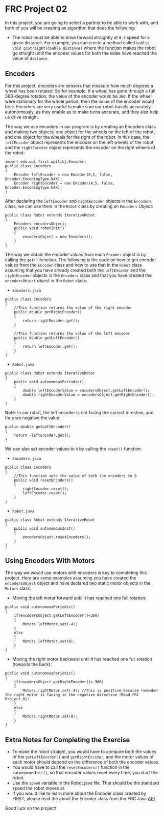 # FRC Project 02 #
In this project, you are going to select a partner to be able to work with, and both of you will be creating an algorithm that does the following:
* The robot must be able to drive forward straightly at ```0.3``` speed for a given distance. For example, you can create a method called ```public void goStraight(double distance)``` where the function makes the robot go straight until the encoder values for both the sides have reached the value of ```distance```.

## Encoders ##
For this project, encoders are sensors that measure how much degrees a wheel has been rotated. So for example, if a wheel has gone through a full 360-degree rotation, the value of the encoder would be ```360```. If the wheel were stationary for the whole period, then the value of the encoder would be ```0```. Encoders are very useful to make sure our robot travels accurately autonomously, as they enable us to make turns accurate, and they also help us drive straight.

The way we use encoders in our program is by creating an Encoders class and making two objects: one object for the wheels on the left of the robot, and one object for the wheels for the right of the robot. In this case, the ```leftEncoder``` object represents the encoder on the left wheels of the robot, and the ```rightEncoder``` object represents the encoder on the right wheels of the robot: 
```
import edu.wpi.first.wpilibj.Encoder;
public class Encoders 
{
	Encoder leftEncoder = new Encoder(0,1, false, Encoder.EncodingType.k4X);
	Encoder rightEncoder = new Encoder(4,5, false, Encoder.EncodingType.k4X);
}
```

After declaring the ```leftEncoder``` and ```rightEncoder``` objects in the ```Encoders``` class, we can use them in the ```Robot``` class by creating an ```Encoders``` Object:
```
public class Robot extends IterativeRobot 
{
	Encoders encodersObject;
	public void robotInit() 
	{
		encodersObject = new Encoders();
	}
}
```

The way we obtain the encoder values from each ```Encoder``` object is by calling the ```get()``` function. The following is the code on how to get encoder values from the ```Encoder``` class and how to use that in the ```Robot``` class assuming that you have already created both the ```leftEncoder``` and the ```rightEncoder``` objects in the ```Encoders``` class and that you have created the ```encodersObject``` object in the ```Robot``` class:
* ```Encoders.java```
```
public class Encoders 
{
	//This function returns the value of the right encoder
	public double getRightEncoder()
	{
		return rightEncoder.get();
	}
  
	//This function returns the value of the left encoder
	public double getLeftEncoder()
	{
		return leftEncoder.get();
	}
}
```
* ```Robot.java```
```
public class Robot extends IterativeRobot 
{	
	public void autonomousPeriodic() 
	{
		double leftEncoderValue = encodersObject.getLeftEncoder();
		double rightEncoderValue = encodersObject.getRightEncoder();
	}
}
```
Note: In our robot, the left encoder is not facing the correct direction, and thus we negative the value:
```
public double getLeftEncoder()
{
	return -leftEncoder.get();
}
```

We can also set encoder values to ```0``` by calling the ```reset()``` function:
* ```Encoders.java```
```
public class Encoders 
{
	//This function sets the value of both the encoders to 0
	public void resetEncoders()
	{
		rightEncoder.reset();
		leftEncoder.reset();
	}
}
```
* ```Robot.java```
```
public class Robot extends IterativeRobot 
{	
	public void autonomousInit() 
	{
		encodersObject.resetEncoders();
	}
}
```

## Using Encoders With Motors ##
The way we would use motors with encoders is key to completing this project. Here are some examples assuming you have created the ```encodersObject``` object and have declared two static motor objects in the ```Motors``` class.
* Moving the left motor forward until it has reached one full rotation:
```
public void autonomousPeriodic() 
{
	if(encodersObject.getLeftEncoder()<360)
	{
		Motors.leftMotor.set(.4);
	}
	else
	{
		Motors.leftMotor.set(0);
	}
}
```
* Moving the right motor backward until it has reached one full rotation (towards the back):
```
public void autonomousPeriodic() 
{
	if(encodersObject.getRightEncoder()>-360)
	{
		Motors.rightMotor.set(.4); //this is positive because remember the right motor is facing in the negative direction (Read FRC Project_01)
	}
	else
	{
		Motors.rightMotor.set(0);
	}
}
```

## Extra Notes for Completing the Exercise ##
* To make the robot straight, you would have to compare both the values of the ```getLeftEncoder()``` and ```getRightEncoder```, and the motor values of each motor should depend on the difference of both the encoder values.
* You would have to call the ```resetEncoders()``` function in the ```autonomousInit()```, so that encoder values reset every time, you start the robot.
* Use the ```speed``` variable in the Robot.java file. That should be the standard speed the robot moves at.
* If you would like to learn more about the Encoder class created by FIRST, please read the about the Encoder class from the FRC Java [API](http://first.wpi.edu/FRC/roborio/release/docs/java/).

Good luck on the project!
